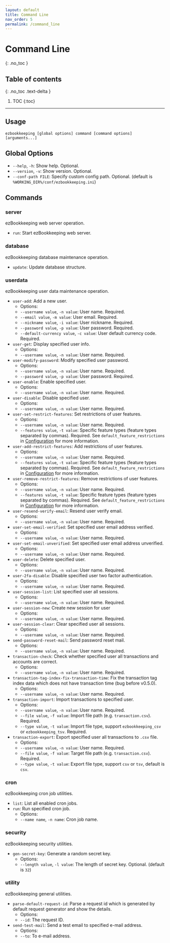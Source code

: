 ```yaml
---
layout: default
title: Command Line
nav_order: 5
permalink: /command_line
---
```


# Command Line
{: .no_toc }

## Table of contents
{: .no_toc .text-delta }

1. TOC
{:toc}

---

## Usage

    ezbookkeeping [global options] command [command options] [arguments...]

## Global Options

* `--help`, `-h`: Show help. Optional.
* `--version`, `-v`: Show version. Optional.
* `--conf-path FILE`: Specify custom config path. Optional. (default is `%WORKING_DIR%/conf/ezbookkeeping.ini`)

## Commands

### server

ezBookkeeping web server operation.

* `run`: Start ezBookkeeping web server.

### database

ezBookkeeping database maintenance operation.

* `update`: Update database structure.

### userdata

ezBookkeeping user data maintenance operation.

* `user-add`: Add a new user.
    * Options:
    * `--username value`, `-n value`: User name. Required.
    * `--email value`, `-m value`: User email. Required.
    * `--nickname value`, `-i value`: User nickname. Required.
    * `--password value`, `-p value`: User password. Required.
    * `--default-currency value`, `-c value`: User default currency code. Required.
* `user-get`: Display specified user info.
    * Options:
    * `--username value`, `-n value`: User name. Required.
* `user-modify-password`: Modify specified user password.
    * Options:
    * `--username value`, `-n value`: User name. Required.
    * `--password value`, `-p value`: User password. Required.
* `user-enable`: Enable specified user.
    * Options:
    * `--username value`, `-n value`: User name. Required.
* `user-disable`: Disable specified user.
    * Options:
    * `--username value`, `-n value`: User name. Required.
* `user-set-restrict-features`: Set restrictions of user features.
    * Options:
    * `--username value`, `-n value`: User name. Required.
    * `--features value`, `-t value`: Specific feature types (feature types separated by commas). Required. See `default_feature_restrictions` in [Configuration](/configuration#user) for more information.
* `user-add-restrict-features`: Add restrictions of user features.
    * Options:
    * `--username value`, `-n value`: User name. Required.
    * `--features value`, `-t value`: Specific feature types (feature types separated by commas). Required. See `default_feature_restrictions` in [Configuration](/configuration#user) for more information.
* `user-remove-restrict-features`: Remove restrictions of user features.
    * Options:
    * `--username value`, `-n value`: User name. Required.
    * `--features value`, `-t value`: Specific feature types (feature types separated by commas). Required. See `default_feature_restrictions` in [Configuration](/configuration#user) for more information.
* `user-resend-verify-email`: Resend user verify email.
    * Options:
    * `--username value`, `-n value`: User name. Required.
* `user-set-email-verified`: Set specified user email address verified.
    * Options:
    * `--username value`, `-n value`: User name. Required.
* `user-set-email-unverified`: Set specified user email address unverified.
    * Options:
    * `--username value`, `-n value`: User name. Required.
* `user-delete`: Delete specified user.
    * Options:
    * `--username value`, `-n value`: User name. Required.
* `user-2fa-disable`: Disable specified user two factor authentication.
    * Options:
    * `--username value`, `-n value`: User name. Required.
* `user-session-list`: List specified user all sessions.
    * Options:
    * `--username value`, `-n value`: User name. Required.
* `user-session-new`: Create new session for user
    * Options:
    * `--username value`, `-n value`: User name. Required.
* `user-session-clear`: Clear specified user all sessions.
    * Options:
    * `--username value`, `-n value`: User name. Required.
* `send-password-reset-mail`: Send password reset mail.
    * Options:
    * `--username value`, `-n value`: User name. Required.
* `transaction-check`: Check whether specified user all transactions and accounts are correct.
    * Options:
    * `--username value`, `-n value`: User name. Required.
* `transaction-tag-index-fix-transaction-time`: Fix the transaction tag index data which does not have transaction time (bug before v0.5.0).
    * Options:
    * `--username value`, `-n value`: User name. Required.
* `transaction-import`: Import transactions to specified user.
    * Options:
    * `--username value`, `-n value`: User name. Required.
    * `--file value`, `-f value`: Import file path (e.g. `transaction.csv`). Required.
    * `--type value`, `-t value`: Import file type, support `ezbookkeeping_csv` or `ezbookkeeping_tsv`. Required.
* `transaction-export`: Export specified user all transactions to `.csv` file.
    * Options:
    * `--username value`, `-n value`: User name. Required.
    * `--file value`, `-f value`: Target file path (e.g. `transaction.csv`). Required.
    * `--type value`, `-t value`: Export file type, support `csv` or `tsv`, default is `csv`.

### cron

ezBookkeeping cron job utilities.

* `list`: List all enabled cron jobs.
* `run`: Run specified cron job.
    * Options:
    * `--name name`, `-n name`: Cron job name.

### security

ezBookkeeping security utilities.

* `gen-secret-key`: Generate a random secret key.
    * Options:
    * `--length value`, `-l value`: The length of secret key. Optional. (default is `32`)

### utility

ezBookkeeping general utilities.

* `parse-default-request-id`: Parse a request id which is generated by default request generator and show the details.
    * Options:
    * `--id`: The request ID.
* `send-test-mail`: Send a test email to specified e-mail address.
    * Options:
    * `--to`: To e-mail address.